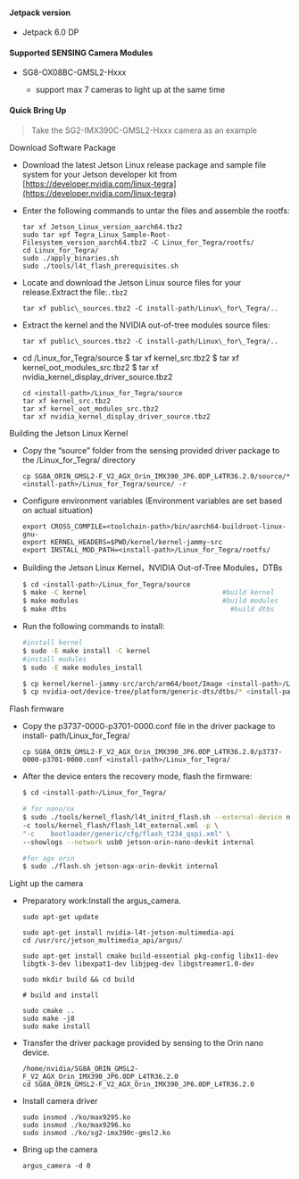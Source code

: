 #### Jetpack version

* Jetpack 6.0 DP

#### Supported SENSING Camera Modules

* SG8-OX08BC-GMSL2-Hxxx

  * support max 7 cameras to light up at the same time

#### Quick Bring Up

> Take the SG2-IMX390C-GMSL2-Hxxx camera as an example

Download Software Package

* Download the latest Jetson Linux release package and sample file system for your Jetson developer kit from [https://developer.nvidia.com/linux-tegra](https://developer.nvidia.com/linux-tegra)
* Enter the following commands to untar the files and assemble the rootfs:

  ```
  tar xf Jetson_Linux_version_aarch64.tbz2
  sudo tar xpf Tegra_Linux_Sample-Root-Filesystem_version_aarch64.tbz2 -C Linux_for_Tegra/rootfs/
  cd Linux_for_Tegra/
  sudo ./apply_binaries.sh
  sudo ./tools/l4t_flash_prerequisites.sh
  ```
* Locate and download the Jetson Linux source files for your release.Extract the file:`.tbz2`

  ```
  tar xf public\_sources.tbz2 -C install-path/Linux\_for\_Tegra/..
  ```
* Extract the kernel and the NVIDIA out-of-tree modules source files:

  ```
  tar xf public\_sources.tbz2 -C install-path/Linux\_for\_Tegra/..
  ```
* cd <install-path>/Linux\_for\_Tegra/source \$ tar xf kernel\_src.tbz2 \$ tar xf kernel\_oot\_modules\_src.tbz2 \$ tar xf nvidia\_kernel\_display\_driver\_source.tbz2

  ```
  cd <install-path>/Linux_for_Tegra/source
  tar xf kernel_src.tbz2
  tar xf kernel_oot_modules_src.tbz2
  tar xf nvidia_kernel_display_driver_source.tbz2
  ```

Building the Jetson Linux Kernel

* Copy the “source” folder from the sensing provided driver package to the <install-path>/Linux\_for\_Tegra/ directory

  ```
  cp SG8A_ORIN_GMSL2-F_V2_AGX_Orin_IMX390_JP6.0DP_L4TR36.2.0/source/* <install-path>/Linux_for_Tegra/source/ -r
  ```
* Configure environment variables (Environment variables are set based on actual situation)

  ```
  export CROSS_COMPILE=<toolchain-path>/bin/aarch64-buildroot-linux-gnu-
  export KERNEL_HEADERS=$PWD/kernel/kernel-jammy-src
  export INSTALL_MOD_PATH=<install-path>/Linux_for_Tegra/rootfs/
  ```
* Building the Jetson Linux Kernel，NVIDIA Out-of-Tree Modules，DTBs

  ```Bash
  $ cd <install-path>/Linux_for_Tegra/source
  $ make -C kernel                                  #build kernel
  $ make modules                                    #build modules
  $ make dtbs                                         #build dtbs
  ```
* Run the following commands to install:

  ```Bash
  #install kernel
  $ sudo -E make install -C kernel
  #install modules  
  $ sudo -E make modules_install 

  $ cp kernel/kernel-jammy-src/arch/arm64/boot/Image <install-path>/Linux_for_Tegra/kernel/Image
  $ cp nvidia-oot/device-tree/platform/generic-dts/dtbs/* <install-path>/Linux_for_Tegra/kernel/dtb/
  ```

Flash firmware

* Copy the p3737-0000-p3701-0000.conf file in the driver package to install-
  path/Linux_for_Tegra/

  ```
  cp SG8A_ORIN_GMSL2-F_V2_AGX_Orin_IMX390_JP6.0DP_L4TR36.2.0/p3737-0000-p3701-0000.conf <install-path>/Linux_for_Tegra/
  ```
* After the device enters the recovery mode, flash the firmware:

  ```Bash
  $ cd <install-path>/Linux_for_Tegra/

  # for nano/nx
  $ sudo ./tools/kernel_flash/l4t_initrd_flash.sh --external-device nvme0n1p1 \
  -c tools/kernel_flash/flash_l4t_external.xml -p \
  "-c    bootloader/generic/cfg/flash_t234_qspi.xml" \
  --showlogs --network usb0 jetson-orin-nano-devkit internal

  #for agx orin
  $ sudo ./flash.sh jetson-agx-orin-devkit internal
  ```

Light up the camera

* Preparatory work:Install the argus\_camera.

  ```
  sudo apt-get update

  sudo apt-get install nvidia-l4t-jetson-multimedia-api
  cd /usr/src/jetson_multimedia_api/argus/

  sudo apt-get install cmake build-essential pkg-config libx11-dev libgtk-3-dev libexpat1-dev libjpeg-dev libgstreamer1.0-dev

  sudo mkdir build && cd build

  # build and install

  sudo cmake ..
  sudo make -j8
  sudo make install
  ```
* Transfer the driver package provided by sensing to the Orin nano device.

  ```
  /home/nvidia/SG8A_ORIN_GMSL2-F_V2_AGX_Orin_IMX390_JP6.0DP_L4TR36.2.0
  cd SG8A_ORIN_GMSL2-F_V2_AGX_Orin_IMX390_JP6.0DP_L4TR36.2.0
  ```
* Install camera driver

  ```
  sudo insmod ./ko/max9295.ko
  sudo insmod ./ko/max9296.ko
  sudo insmod ./ko/sg2-imx390c-gmsl2.ko
  ```
* Bring up the camera

  ```
  argus_camera -d 0
  ```

